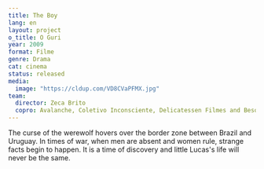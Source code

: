 ```yaml
---
title: The Boy
lang: en
layout: project
o_title: O Guri
year: 2009
format: Filme
genre: Drama
cat: cinema
status: released
media:
  image: "https://cldup.com/VD8CVaPFMX.jpg"
team:
  director: Zeca Brito
  copro: Avalanche, Coletivo Inconsciente, Delicatessen Filmes and Besouro Filmes
---
```


The curse of the werewolf hovers over the border zone between Brazil and Uruguay. In times of war, when men are absent and women rule, strange facts begin to happen. It is a time of discovery and little Lucas's life will never be the same.
